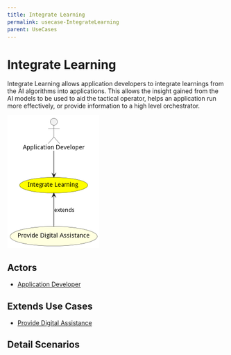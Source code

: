 ```yaml
---
title: Integrate Learning
permalink: usecase-IntegrateLearning
parent: UseCases
---
```

# Integrate Learning

Integrate Learning allows application developers to integrate learnings from the AI algorithms into applications. This allows the insight gained from the AI models to be used to aid the tactical operator, helps an application run more effectively, or provide information to a high level orchestrator.

![Activities Diagram](./Activities.png)

## Actors

* [Application Developer](actor-applicationdeveloper)





## Extends Use Cases


* [Provide Digital Assistance](usecase-ProvideDigitalAssistance)







## Detail Scenarios





